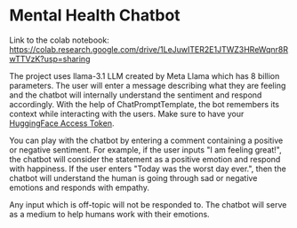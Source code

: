 # Mental Health Chatbot

Link to the colab notebook: https://colab.research.google.com/drive/1LeJuwITER2E1JTWZ3HReWqnr8RwTTVzK?usp=sharing  

The project uses llama-3.1 LLM created by Meta Llama which has 8 billion parameters. The user will enter a message describing what they are feeling and the chatbot will internally understand the sentiment and respond accordingly. With the help of ChatPromptTemplate, the bot remembers its context while interacting with the users. Make sure to have your [HuggingFace Access Token](https://huggingface.co/settings/tokens).

You can play with the chatbot by entering a comment containing a positive or negative sentiment. For example, if the user inputs "I am feeling great!", the chatbot will consider the statement as a positive emotion and respond with happiness. If the user enters "Today was the worst day ever.", then the chatbot will understand the human is going through sad or negative emotions and responds with empathy. 

Any input which is off-topic will not be responded to.
The chatbot will serve as a medium to help humans work with their emotions.
